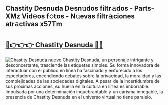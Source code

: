 ## Chastity Desnuda D𝚎sn𝚞dos filtr𝚊dos - Parts-XMz Vid𝚎os f𝚘tos - N𝚞evas filtr𝚊ciones atr𝚊ctivas x57Tm

# <h2><a href="http://mbcgy44.tromn.icu/?c=Chastity+Desnuda">🔗👉👉👉 Chastity Desnuda 🔗🔗</a></h2>

[![Chastity Desnuda nuevo](https://i.imgur.com/pEAQMta.gif)](http://mbcgy44.tromn.icu/?c=Chastity+Desnuda)
Chastity Desnuda, un personaje intrigante y desconcertante, trasciende las etiquetas simples. Su forma innovadora de interactuar con el público en línea ha fascinado y enfurecido a los espectadores, encendiendo debates sobre la privacidad, la moralidad y las complejidades de las sociedades digitales. A pesar de la incertidumbre de sus próximas acciones, su huella en la cultura en línea es imborrable. Impulsada por una determinación inquebrantable y un carisma innegable, la presencia de Chastity Desnuda en el universo virtual no tiene paralelo.
